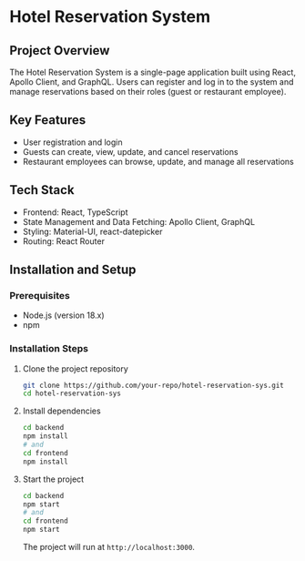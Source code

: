 # Hotel Reservation System

## Project Overview
The Hotel Reservation System is a single-page application built using React, Apollo Client, and GraphQL. Users can register and log in to the system and manage reservations based on their roles (guest or restaurant employee).

## Key Features
- User registration and login
- Guests can create, view, update, and cancel reservations
- Restaurant employees can browse, update, and manage all reservations

## Tech Stack
- Frontend: React, TypeScript
- State Management and Data Fetching: Apollo Client, GraphQL
- Styling: Material-UI, react-datepicker
- Routing: React Router

## Installation and Setup

### Prerequisites
- Node.js (version 18.x)
- npm

### Installation Steps
1. Clone the project repository
    ```bash
    git clone https://github.com/your-repo/hotel-reservation-sys.git
    cd hotel-reservation-sys
    ```

2. Install dependencies
    ```bash
    cd backend
    npm install
    # and
    cd frontend
    npm install
    ```

3. Start the project
    ```bash
    cd backend
    npm start
    # and
    cd frontend
    npm start
    ```

    The project will run at `http://localhost:3000`.